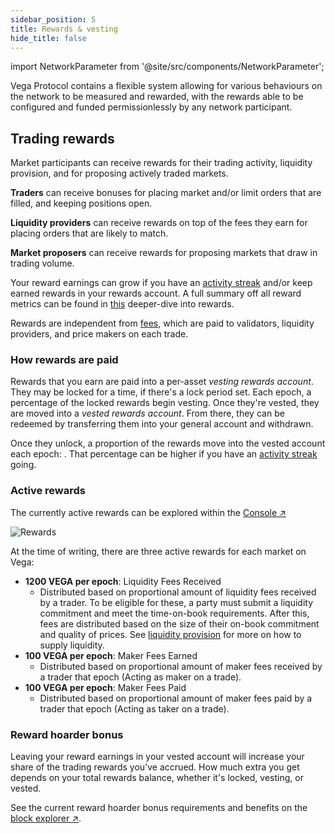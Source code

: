 ```yaml
---
sidebar_position: 5
title: Rewards & vesting
hide_title: false
---
```


import NetworkParameter from '@site/src/components/NetworkParameter';

Vega Protocol contains a flexible system allowing for various behaviours on the network to be measured and rewarded, with the rewards able to be configured and funded permissionlessly by any network participant.

## Trading rewards
Market participants can receive rewards for their trading activity, liquidity provision, and for proposing actively traded markets.

**Traders** can receive bonuses for placing market and/or limit orders that are filled, and keeping positions open. 

**Liquidity providers** can receive rewards on top of the fees they earn for placing orders that are likely to match. 

**Market proposers** can receive rewards for proposing markets that draw in trading volume. 

Your reward earnings can grow if you have an [activity streak](./activity.md) and/or keep earned rewards in your rewards account. A full summary off all reward metrics can be found in [this](../concepts/trading-on-vega/discounts-rewards.md) deeper-dive into rewards.

Rewards are independent from [fees](./fees.md), which are paid to validators, liquidity providers, and price makers on each trade.

### How rewards are paid
Rewards that you earn are paid into a per-asset *vesting rewards account*. They may be locked for a time, if there's a lock period set. Each epoch, a percentage of the locked rewards begin vesting. Once they're vested, they are moved into a *vested rewards account*. From there, they can be redeemed by transferring them into your general account and withdrawn.

Once they unlock, a proportion of the rewards move into the vested account each epoch: <NetworkParameter frontMatter={frontMatter} name="current rate" param="rewards.vesting.baseRate" formatter="percent" />. That percentage can be higher if you have an [activity streak](#activity-streak) going.

### Active rewards

The currently active rewards can be explored within the [Console ↗](https://console.vega.xyz/#/rewards)

![Rewards](/img/intro/rewards.png)

At the time of writing, there are three active rewards for each market on Vega:

 - **1200 VEGA per epoch**: Liquidity Fees Received
   - Distributed based on proportional amount of liquidity fees received by a trader. To be eligible for these, a party must submit a liquidity commitment and meet the time-on-book requirements. After this, fees are distributed based on the size of their on-book commitment and quality of prices. See [liquidity provision](./liquidity-provision.md) for more on how to supply liquidity.
 - **100 VEGA per epoch**: Maker Fees Earned
   - Distributed based on proportional amount of maker fees received by a trader that epoch (Acting as maker on a trade).
 - **100 VEGA per epoch**: Maker Fees Paid
   - Distributed based on proportional amount of maker fees paid by a trader that epoch (Acting as taker on a trade).

### Reward hoarder bonus
Leaving your reward earnings in your vested account will increase your share of the trading rewards you've accrued. How much extra you get depends on your total rewards balance, whether it's locked, vesting, or vested.

See the current reward hoarder bonus requirements and benefits on the [block explorer ↗](https://explorer.vega.xyz/network-parameters#rewards.vesting.benefitTiers).
